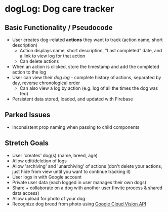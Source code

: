 # dogLog: Dog care tracker

## Basic Functionality / Pseudocode

- User creates dog-related **actions** they want to track (action name, short description)
  - Action displays name, short description, "Last completed" date, and a link to view log for that action
  - Can delete actions
- When an action is clicked, store the timestamp and add the completed action to the log
- User can view their *dog log* - complete history of actions, separated by day, reverse chronological order
  - Can also view a log by action (e.g. log of all the times the dog was fed)
- Persistent data stored, loaded, and updated with Firebase

## Parked Issues

- Inconsistent prop naming when passing to child components

## Stretch Goals

- User 'creates' dog(s) (name, breed, age)
- Allow edit/deletion of logs
- Allow 'archiving' and 'unarchiving' of actions (don't delete your actions, just hide from view until you want to continue tracking it)
- User logs in with Google account
- Private user data (each logged in user manages their own dogs)
- Share + collaborate on a dog with another user (Invite process & shared data access)
- Allow upload for photo of your dog
- Recognize dog breed from photo using [Google Cloud Vision API](https://cloud.google.com/vision/)